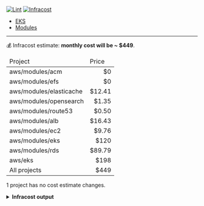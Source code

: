 [![Lint](https://github.com/giovannirossini/terraform/actions/workflows/lint.yml/badge.svg)](https://github.com/giovannirossini/terraform/actions/workflows/lint.yml)
[![Infracost](https://github.com/giovannirossini/terraform/actions/workflows/infracost.yml/badge.svg)](https://github.com/giovannirossini/terraform/actions/workflows/infracost.yml)

* [EKS](aws/eks)
* [Modules](aws/modules)

---

[//]: <> (infracost-comment)

💰 Infracost estimate: **monthly cost will be ~ $449**.
<table>
  <thead>
    <td>Project</td>
    <td>Price</td>
  </thead>
  <tbody>
    <tr>
      <td>aws/modules/acm</td>
      <td align="right">$0</td>
    </tr>
    <tr>
      <td>aws/modules/efs</td>
      <td align="right">$0</td>
    </tr>
    <tr>
      <td>aws/modules/elasticache</td>
      <td align="right">$12.41</td>
    </tr>
    <tr>
      <td>aws/modules/opensearch</td>
      <td align="right">$1.35</td>
    </tr>
    <tr>
      <td>aws/modules/route53</td>
      <td align="right">$0.50</td>
    </tr>
    <tr>
      <td>aws/modules/alb</td>
      <td align="right">$16.43</td>
    </tr>
    <tr>
      <td>aws/modules/ec2</td>
      <td align="right">$9.76</td>
    </tr>
    <tr>
      <td>aws/modules/eks</td>
      <td align="right">$120</td>
    </tr>
    <tr>
      <td>aws/modules/rds</td>
      <td align="right">$89.79</td>
    </tr>
    <tr>
      <td>aws/eks</td>
      <td align="right">$198</td>
    </tr>
    <tr>
      <td>All projects</td>
      <td align="right">$449</td>
    </tr>
  </tbody>
</table>

1 project has no cost estimate changes.

<details>
<summary><strong>Infracost output</strong></summary>

```
Project: aws/modules/acm
Module path: aws/modules/acm

+ aws_route53_record.cert_validation
  Monthly cost depends on usage

    + Standard queries (first 1B)
      Monthly cost depends on usage
        +$0.40 per 1M queries

    + Latency based routing queries (first 1B)
      Monthly cost depends on usage
        +$0.60 per 1M queries

    + Geo DNS queries (first 1B)
      Monthly cost depends on usage
        +$0.70 per 1M queries

Monthly cost change for aws/modules/acm (Module path: aws/modules/acm)
Amount:  $0.00 ($0.00 → $0.00)

──────────────────────────────────
Project: aws/modules/efs
Module path: aws/modules/efs

+ aws_efs_file_system.efs_production
  Monthly cost depends on usage

    + Storage (standard)
      Monthly cost depends on usage
        +$0.30 per GB

Monthly cost change for aws/modules/efs (Module path: aws/modules/efs)
Amount:  $0.00 ($0.00 → $0.00)

──────────────────────────────────
Project: aws/modules/elasticache
Module path: aws/modules/elasticache

+ aws_elasticache_cluster.redis
  +$12.41

    + ElastiCache (on-demand, cache.t3.micro)
      +$12.41

Monthly cost change for aws/modules/elasticache (Module path: aws/modules/elasticache)
Amount:  +$12.41 ($0.00 → $12.41)

──────────────────────────────────
Project: aws/modules/opensearch
Module path: aws/modules/opensearch

+ aws_elasticsearch_domain.es
  +$1.35

    + Instance (on-demand, t2.small.elastsearch)
      $0.00

    + Storage (gp2)
      +$1.35

Monthly cost change for aws/modules/opensearch (Module path: aws/modules/opensearch)
Amount:  +$1.35 ($0.00 → $1.35)

──────────────────────────────────
Project: aws/modules/route53
Module path: aws/modules/route53

+ aws_route53_zone.main
  +$0.50

    + Hosted zone
      +$0.50

Monthly cost change for aws/modules/route53 (Module path: aws/modules/route53)
Amount:  +$0.50 ($0.00 → $0.50)

──────────────────────────────────
Project: aws/modules/alb
Module path: aws/modules/alb

+ aws_lb.alb
  +$16.43

    + Application load balancer
      +$16.43

    + Load balancer capacity units
      Monthly cost depends on usage
        +$5.84 per LCU

Monthly cost change for aws/modules/alb (Module path: aws/modules/alb)
Amount:  +$16.43 ($0.00 → $16.43)

──────────────────────────────────
Project: aws/modules/ec2
Module path: aws/modules/ec2

+ aws_instance.ec2[0]
  +$9.76

    + Instance usage (Linux/UNIX, on-demand, t3a.micro)
      +$6.86

    + EC2 detailed monitoring
      +$2.10

    + root_block_device

        + Storage (general purpose SSD, gp2)
          +$0.80

Monthly cost change for aws/modules/ec2 (Module path: aws/modules/ec2)
Amount:  +$9.76 ($0.00 → $9.76)

──────────────────────────────────
Project: aws/modules/eks
Module path: aws/modules/eks

+ aws_eks_cluster.cluster
  +$73.00

    + EKS cluster
      +$73.00

+ aws_eks_node_group.nodes
  +$47.17

    + Instance usage (Linux/UNIX, on-demand, t3a.small)
      +$41.17

    + Storage (general purpose SSD, gp2)
      +$6.00

Monthly cost change for aws/modules/eks (Module path: aws/modules/eks)
Amount:  +$120 ($0.00 → $120)

──────────────────────────────────
Project: aws/modules/rds
Module path: aws/modules/rds

+ aws_rds_cluster.cluster
  Monthly cost depends on usage

    + Storage
      Monthly cost depends on usage
        +$0.10 per GB

    + I/O requests
      Monthly cost depends on usage
        +$0.20 per 1M requests

    + Backtrack
      Monthly cost depends on usage
        +$0.012 per 1M change-records

    + Snapshot export
      Monthly cost depends on usage
        +$0.01 per GB

+ aws_rds_cluster_instance.instances[0]
  +$29.93

    + Database instance (on-demand, db.t3.small)
      +$29.93

+ aws_rds_cluster_instance.instances[1]
  +$29.93

    + Database instance (on-demand, db.t3.small)
      +$29.93

+ aws_rds_cluster_instance.instances[2]
  +$29.93

    + Database instance (on-demand, db.t3.small)
      +$29.93

Monthly cost change for aws/modules/rds (Module path: aws/modules/rds)
Amount:  +$89.79 ($0.00 → $89.79)

──────────────────────────────────
Project: aws/eks
Module path: aws/eks

+ module.eks.aws_eks_cluster.cluster
  +$73.00

    + EKS cluster
      +$73.00

+ module.eks.aws_eks_node_group.nodes
  +$125

    + Instance usage (Linux/UNIX, on-demand, t3.large)
      +$121

    + CPU credits
      $0.00

    + Storage (general purpose SSD, gp2)
      +$4.00

Monthly cost change for aws/eks (Module path: aws/eks)
Amount:  +$198 ($0.00 → $198)

──────────────────────────────────

The following projects have no cost estimate changes: aws/modules/network (Module path: aws/modules/network)
Run the following command to see their breakdown: infracost breakdown --path=/path/to/code

──────────────────────────────────
Key: ~ changed, + added, - removed

83 cloud resources were detected:
∙ 15 were estimated, 11 of which include usage-based costs, see https://infracost.io/usage-file
∙ 68 were free:
  ∙ 14 x aws_lb_target_group_attachment
  ∙ 10 x aws_efs_mount_target
  ∙ 10 x aws_iam_role_policy_attachment
  ∙ 5 x aws_route_table_association
  ∙ 5 x aws_subnet
  ∙ 4 x aws_iam_role
  ∙ 2 x aws_default_route_table
  ∙ 2 x aws_internet_gateway
  ∙ 2 x aws_security_group
  ∙ 2 x aws_security_group_rule
  ∙ 2 x aws_vpc
  ∙ 1 x aws_acm_certificate
  ∙ 1 x aws_acm_certificate_validation
  ∙ 1 x aws_db_subnet_group
  ∙ 1 x aws_efs_access_point
  ∙ 1 x aws_eip
  ∙ 1 x aws_elasticache_subnet_group
  ∙ 1 x aws_iam_service_linked_role
  ∙ 1 x aws_key_pair
  ∙ 1 x aws_lb_listener
  ∙ 1 x aws_lb_target_group
```
</details>